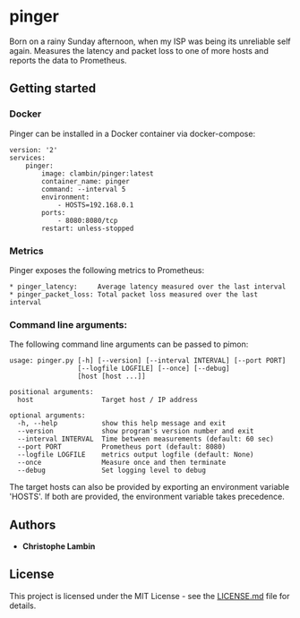 # pinger

Born on a rainy Sunday afternoon, when my ISP was being its unreliable self again.  Measures the latency and packet loss to one of more hosts and reports the data to Prometheus.

## Getting started

### Docker

Pinger can be installed in a Docker container via docker-compose:

```
version: '2'
services:
    pinger:
        image: clambin/pinger:latest
        container_name: pinger
        command: --interval 5 
        environment:
            - HOSTS=192.168.0.1
        ports:
            - 8080:8080/tcp
        restart: unless-stopped
```

### Metrics

Pinger exposes the following metrics to Prometheus:

```
* pinger_latency:     Average latency measured over the last interval
* pinger_packet_loss: Total packet loss measured over the last interval
```

### Command line arguments:

The following command line arguments can be passed to pimon:

```
usage: pinger.py [-h] [--version] [--interval INTERVAL] [--port PORT] 
                 [--logfile LOGFILE] [--once] [--debug]
                 [host [host ...]]

positional arguments:
  host                 Target host / IP address

optional arguments:
  -h, --help           show this help message and exit
  --version            show program's version number and exit
  --interval INTERVAL  Time between measurements (default: 60 sec)
  --port PORT          Prometheus port (default: 8080)
  --logfile LOGFILE    metrics output logfile (default: None)
  --once               Measure once and then terminate
  --debug              Set logging level to debug
```

The target hosts can also be provided by exporting an environment variable 'HOSTS'. If both are provided, the environment variable takes precedence.

## Authors

* **Christophe Lambin**

## License

This project is licensed under the MIT License - see the [LICENSE.md](LICENSE.md) file for details.


